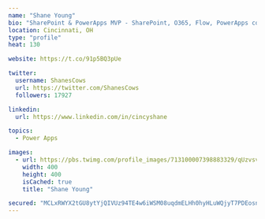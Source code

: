 ```yaml
---
name: "Shane Young"
bio: "SharePoint & PowerApps MVP - SharePoint, O365, Flow, PowerApps consulting? @PowerApps911 | Pure Snark? You found it."
location: Cincinnati, OH
type: "profile"
heat: 130

website: https://t.co/91p5BQ3pUe

twitter:
  username: ShanesCows
  url: https://twitter.com/ShanesCows
  followers: 17927

linkedin:
  url: https://www.linkedin.com/in/cincyshane

topics:
  - Power Apps

images:
  - url: https://pbs.twimg.com/profile_images/713100007398883329/qUzvsvQ3_400x400.jpg
    width: 400
    height: 400
    isCached: true
    title: "Shane Young"

secured: "MCLxRWYX2tGU8ytYjQIVUz94TE4w6iWSM08uqdmELHh0hyHLuWQjyT7PDEosnciQKOnoHVKzwkgDUFthfbobSIX4LQyLVEnd8EkdgfOvp+BmocAS3gkhcSlr1p+Zr779LKlWqUUJ122GbBle78w7+iVAioAQhsBlOU7vw27BWesPieDqL9KI3zNnVW/bVN4ZGeyU0OM3PnEzJw2CL58KNilPcpO6gegZ3YiB06zs2nvv4gr72DubMdwJjVH35IJxSnbTbYYtjDdFQo0dsp8KP1efyZk2xoxs6zWXYyRN6pQJG8SR7hgJqa0goDkv12GXacgzGh0paEKOW0YlbhM+OjBU+1G9ZERpv1qp0jnho9NN8UcfXi/6biNOWI1sq6owWqQr8wfwncD/KmMPE2GPA3OIGibf93DU+XkknMI+Hfk=;14AFiyx5gycVGLU8F1clkA=="
---
```


